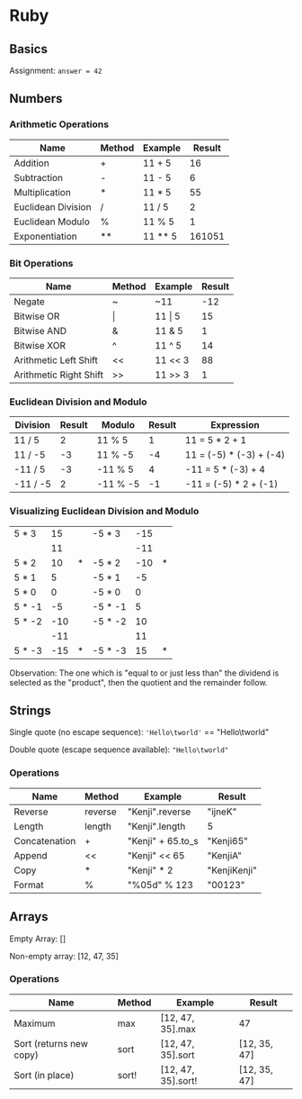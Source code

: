 # Ruby

## Basics

Assignment: `answer = 42`

## Numbers

### Arithmetic Operations

Name                | Method | Example | Result
------------------- | ------ | ------- | ------
Addition            | +      | 11 + 5  | 16
Subtraction         | -      | 11 - 5  | 6
Multiplication      | *      | 11 * 5  | 55
Euclidean Division  | /      | 11 / 5  | 2
Euclidean Modulo    | %      | 11 % 5  | 1
Exponentiation      | **     | 11 ** 5 | 161051

### Bit Operations

Name                   | Method | Example     | Result
---------------------- | ------ | ----------- | ------
Negate                 | ~      | ~11         | -12
Bitwise OR             | &#124; | 11 &#124; 5 | 15
Bitwise AND            | &      | 11 & 5      | 1
Bitwise XOR            | ^      | 11 ^ 5      | 14
Arithmetic Left Shift  | <<     | 11 << 3     | 88
Arithmetic Right Shift | >>     | 11 >> 3     | 1

### Euclidean Division and Modulo

Division | Result | Modulo    | Result | Expression
-------- | ------ | --------- | ------ | -----------------------
11 / 5   | 2      | 11 % 5    | 1      | 11 = 5 * 2 + 1
11 / -5  | -3     | 11 % -5   | -4     | 11 = (-5) * (-3) + (-4)
-11 / 5  | -3     | -11 % 5   | 4      | -11 = 5 * (-3) + 4
-11 / -5 | 2      | -11 % -5  | -1     | -11 = (-5) * 2 + (-1)

### Visualizing Euclidean Division and Modulo

|        |     |     |         |     |     |
| ------ | --- | --- | ------- | --- | --- |
| 5 * 3  | 15  |     | -5 * 3  | -15 |     |
|        | 11  |     |         | -11 |     |
| 5 * 2  | 10  | *   | -5 * 2  | -10 | *   |
| 5 * 1  | 5   |     | -5 * 1  | -5  |     |
| 5 * 0  | 0   |     | -5 * 0  | 0   |     |
| 5 * -1 | -5  |     | -5 * -1 | 5   |     |
| 5 * -2 | -10 |     | -5 * -2 | 10  |     |
|        | -11 |     |         | 11  |     |
| 5 * -3 | -15 | *   | -5 * -3 | 15  | *   |

Observation:
The one which is "equal to or just less than" the dividend is selected as the "product",
then the quotient and the remainder follow.

## Strings

Single quote (no escape sequence): `'Hello\tworld'` == "Hello\\tworld"

Double quote (escape sequence available): `"Hello\tworld"`

### Operations

Name          | Method  | Example           | Result
------------- | ------- | ----------------- | ------------
Reverse       | reverse | "Kenji".reverse   | "ijneK"
Length        | length  | "Kenji".length    | 5
Concatenation | +       | "Kenji" + 65.to_s | "Kenji65"
Append        | <<      | "Kenji" << 65     | "KenjiA"
Copy          | *       | "Kenji" * 2       | "KenjiKenji"
Format        | %       | "%05d" % 123      | "00123"

## Arrays

Empty Array: []

Non-empty array: [12, 47, 35]

### Operations

Name                    | Method | Example            | Result
----------------------- | ------ | ------------------ | ------------
Maximum                 | max    | [12, 47, 35].max   | 47
Sort (returns new copy) | sort   | [12, 47, 35].sort  | [12, 35, 47]
Sort (in place)         | sort!  | [12, 47, 35].sort! | [12, 35, 47]
